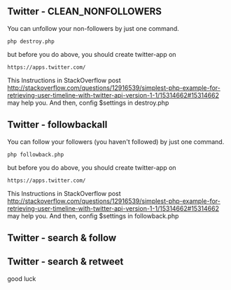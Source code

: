Twitter - CLEAN_NONFOLLOWERS
---------------

You can unfollow your non-followers by just one command.

	php destroy.php

but before you do above, you should create twitter-app on

	https://apps.twitter.com/

This Instructions in StackOverflow post http://stackoverflow.com/questions/12916539/simplest-php-example-for-retrieving-user-timeline-with-twitter-api-version-1-1/15314662#15314662 may help you. And then, config $settings in destroy.php



Twitter - followbackall
---------------

You can follow your followers (you haven't followed) by just one command.

	php followback.php

but before you do above, you should create twitter-app on

	https://apps.twitter.com/

This Instructions in StackOverflow post http://stackoverflow.com/questions/12916539/simplest-php-example-for-retrieving-user-timeline-with-twitter-api-version-1-1/15314662#15314662 may help you. And then, config $settings in followback.php



Twitter - search & follow
---------------



Twitter - search & retweet
---------------



good luck
